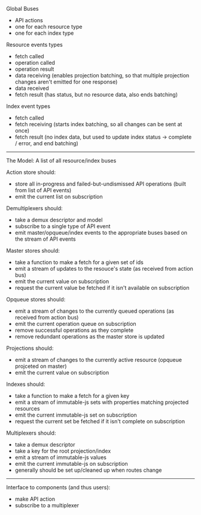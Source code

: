 Global Buses
- API actions
- one for each resource type
- one for each index type

Resource events types
- fetch called
- operation called
- operation result
- data receiving (enables projection batching, so that multiple projection changes aren't emitted for one response)
- data received
- fetch result (has status, but no resource data, also ends batching)

Index event types
- fetch called
- fetch receiving (starts index batching, so all changes can be sent at once)
- fetch result (no index data, but used to update index status -> complete / error, and end batching)

---

The Model:
A list of all resource/index buses

Action store should:
- store all in-progress and failed-but-undismissed API operations (built from list of API events)
- emit the current list on subscription

Demultiplexers should:
- take a demux descriptor and model
- subscribe to a single type of API event
- emit master/opqueue/index events to the appropriate buses based on the stream of API events

Master stores should:
- take a function to make a fetch for a given set of ids
- emit a stream of updates to the resouce's state (as received from action bus)
- emit the current value on subscription
- request the current value be fetched if it isn't available on subscription

Opqueue stores should:
- emit a stream of changes to the currently queued operations (as received from action bus)
- emit the current operation queue on subscription
- remove successful operations as they complete
- remove redundant operations as the master store is updated

Projections should:
- emit a stream of changes to the currently active resource (opqueue projceted on master)
- emit the current value on subscription

Indexes should:
- take a function to make a fetch for a given key
- emit a stream of immutable-js sets with properties matching projected resources
- emit the current immutable-js set on subscription
- request the current set be fetched if it isn't complete on subscription

Multiplexers should:
- take a demux descriptor
- take a key for the root projection/index
- emit a stream of immutable-js values 
- emit the current immutable-js on subscription
- generally should be set up/cleaned up when routes change

---

Interface to components (and thus users):
- make API action
- subscribe to a multiplexer